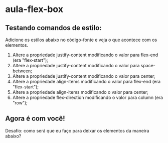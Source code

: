 # aula-flex-box

## Testando comandos de estilo:

Adicione os estilos abaixo no código-fonte e veja o que acontece com os elementos.

1. Altere a propriedade justify-content modificando o valor para flex-end (era "flex-start");
1. Altere a propriedade justify-content modificando o valor para space-between;
1. Altere a propriedade justify-content modificando o valor para center;
1. Altere a propriedade align-items modificando o valor para flex-end (era "flex-start");
1. Altere a propriedade align-items modificando o valor para center;
1. Altere a propriedade flex-direction modificando o valor para column (era "row");

## Agora é com você!

Desafio: como será que eu faço para deixar os elementos da maneira abaixo?
